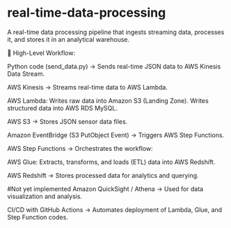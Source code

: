 # real-time-data-processing
A real-time data processing pipeline that ingests streaming data, processes it, and stores it in an analytical warehouse.


📌 High-Level Workflow:

Python code (send_data.py) → Sends real-time JSON data to AWS Kinesis Data Stream.
 
AWS Kinesis → Streams real-time data to AWS Lambda.

AWS Lambda:
    Writes raw data into Amazon S3 (Landing Zone).
    Writes structured data into AWS RDS MySQL.

AWS S3 → Stores JSON sensor data files.

Amazon EventBridge (S3 PutObject Event) → Triggers AWS Step Functions.

AWS Step Functions → Orchestrates the workflow:

AWS Glue: Extracts, transforms, and loads (ETL) data into AWS Redshift.

AWS Redshift → Stores processed data for analytics and querying.

#Not yet implemented
Amazon QuickSight / Athena → Used for data visualization and analysis.

CI/CD with GitHub Actions → Automates deployment of Lambda, Glue, and Step Function codes.
